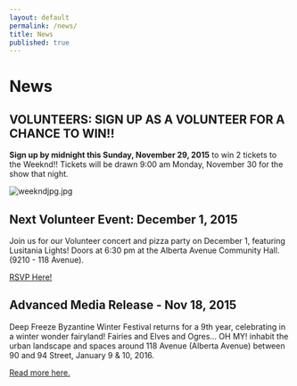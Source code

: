 ```yaml
---
layout: default
permalink: /news/
title: News
published: true
---
```





# News

## VOLUNTEERS: SIGN UP AS A VOLUNTEER FOR A CHANCE TO WIN!!

**Sign up by midnight this Sunday, November 29, 2015** to win 2 tickets to the Weeknd!! Tickets will be drawn 9:00 am Monday, November 30 for the show that night. 

![weekndjpg.jpg]({{site.baseurl}}/uploads/weekndjpg.jpg)

## Next Volunteer Event: December 1, 2015

Join us for our Volunteer concert and pizza party on December 1, featuring Lusitania Lights! Doors at 6:30 pm at the Alberta Avenue Community Hall. (9210 - 118 Avenue). 

[RSVP Here!](https://www.eventbrite.ca/e/deep-freeze-volunteer-concertpizza-party-tickets-19661693655?utm_term=eventurl_text)


## Advanced Media Release - Nov 18, 2015

Deep Freeze Byzantine Winter Festival returns for a 9th year, celebrating in a winter wonder fairyland! Fairies and Elves and Ogres… OH MY! inhabit the urban landscape and spaces around 118 Avenue (Alberta Avenue) between 90 and 94 Street, January 9 & 10, 2016.

[Read more here.](https://www.dropbox.com/s/yh2i2u71jxbrctt/DF2016-AdvancedMediaRelease-Nov18.pdf?dl=0)

<!--

## PSA and Photo Op Notice

Returning January 10 & 11 2015, the 8th annual Deep Freeze Byzantine Winter Festival is a free family event that brings together the Ukrainian, Franco-Albertan, Franco-African, First Nations, and Acadian/East Coast communities to revel in the magic and beauty of winter. Bundle-up and join us as we celebrate the “Olde New Year” and our northern climate with a weekend full of performances, artisans, cultural activities and winter game fun! This year’s theme The Return of the Vikings! highlights the urban landscape and exceptional spaces on and around Alberta Avenue, 118 Avenue between 90 and 94 Streets

More about the [PSA and Photo Op Notice here.](https://www.dropbox.com/s/chln80pe7ek0hc7/DF2015-PSA-PhotoOPs.pdf?dl=0)

## Media Launch

Join us for our media launch on **Wednesday, January 7, 2015 at 1:00 pm** at the Nina Haggerty Centre for the Arts (9225 - 118 Avenue).

More about the [Media Launch here.](https://www.dropbox.com/s/sr96uy3umnova55/DF2015-MediaLaunch.pdf?dl=0)

## Arts of Life Studio of Edmonton invites everyone to experience Malanka on Jan 10!

Arts of Life Studio of Edmonton invites everyone to experience Malanka - Ukrainian folk holiday celebrated on January 13th, which is New Year's Eve in accordance with the Julian calendar. We invite everyone to carol with us and to participate in our Koza games and dances.

On this night in Ukraine, carolers go from house to house playing pranks and acting out a small play: The Goat Koza. A traditional mimetic folk play that is acted out during the Christmas cycle by young men and women, who visited all the houses in a village. The Goat - a youth wearing an inverted sheepskin coat and a mask - enters a house, bows to the head of the household, and performs a dance to bring about an abundant harvest. The other youths sing an accompanying ditty: De Koza khodyt’, tam zhyto rodyt’, de Koza tup-tup, tam zhyta sim kup (Where the Goat goes, there wheat grows; where the Goat stamps its feet, there are seven sheaves of wheat). The original purpose of Koza was the same as that of carols: to invoke a successful year for the household as well as fun and entertainment. Occasionally, the Goat is accompanied by others in costumes of an Old Man, Gypsies, Malanka (the New Year's Eve maiden), the Bear, and other characters. The original purpose of Koza was the same as that of carols: to invoke a successful year for the household as well as fun and entertainment.


## It’s The Return of the Vikings! Party - Saturday January 10, 7pm to 11pm

While the Vikings take over the Deep Freeze festivities on Saturday and Sunday, excellent music will take over the community hall on Saturday night. 

Get your tickets early for a night of dancing, fun and delicious Cajun food by Elm Cafe and Catering. Tickets are $10 for anyone aged 11 and up, and $5 for children aged 10 and under. Purchase tickets at the Carrot Coffeehouse (9351 118 Ave) or at the Info booth during festival (located at the Community Centre - 9210 118 Ave).

## Notice: Deep Freeze Media Launch

Returning January 10 & 11, 2015, the Deep Freeze Winter Festival is a free family event uniting Ukrainian, Franco-Albertan, Franco-African, First Nations, and Acadian/East Coast communities to revel in the magic and beauty of winter. 

This year’s theme **The Return of the Vikings!**  highlights the urban landscape and exceptional spaces on and around Alberta Avenue with free fun for all, including performances, art installations, ice-sculptures, heritage activities, food, street hockey, the legendary Deep Freezer races, spectacular fireworks and much more. -->
